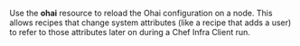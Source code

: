 Use the **ohai** resource to reload the Ohai configuration on a node.
This allows recipes that change system attributes (like a recipe that
adds a user) to refer to those attributes later on during a Chef Infra
Client run.